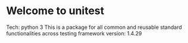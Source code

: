 # Welcome to unitest

Tech: python 3
This is a package for all common and reusable standard functionalities across testing framework
version: 1.4.29